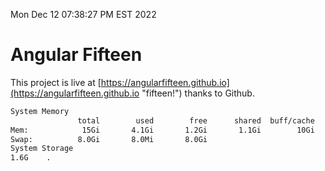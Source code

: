 Mon Dec 12 07:38:27 PM EST 2022

# Angular Fifteen


This project is live at [https://angularfifteen.github.io](https://angularfifteen.github.io "fifteen!") thanks to Github.

```bash
System Memory
               total        used        free      shared  buff/cache   available
Mem:            15Gi       4.1Gi       1.2Gi       1.1Gi        10Gi       9.7Gi
Swap:          8.0Gi       8.0Mi       8.0Gi
System Storage
1.6G	.
```

